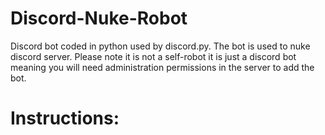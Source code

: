 # Discord-Nuke-Robot
Discord bot coded in python used by discord.py. The bot is used to nuke discord server. Please note it is not a self-robot it is just a discord bot meaning you will need administration permissions in the server to add the bot.

# Instructions:
